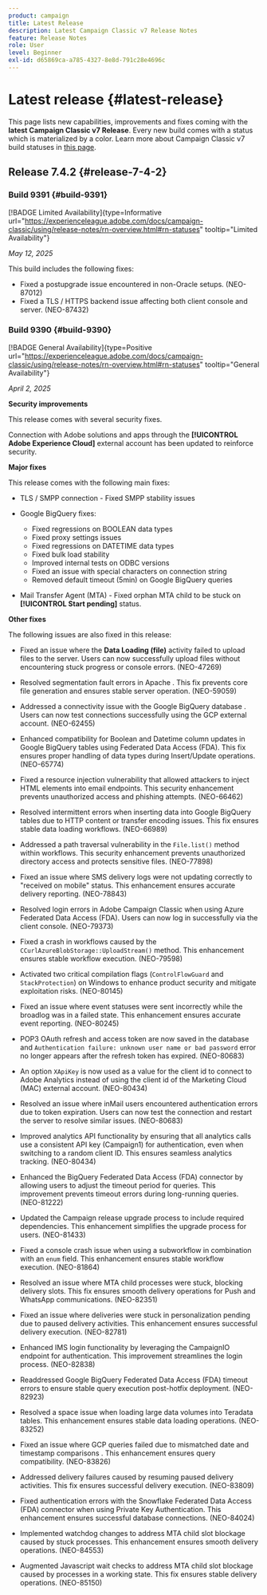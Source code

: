 ```yaml
---
product: campaign
title: Latest Release
description: Latest Campaign Classic v7 Release Notes
feature: Release Notes
role: User
level: Beginner
exl-id: d65869ca-a785-4327-8e8d-791c28e4696c
---
```

# Latest release {#latest-release}

This page lists new capabilities, improvements and fixes coming with the **latest Campaign Classic v7 Release**. Every new build comes with a status which is materialized by a color. Learn more about Campaign Classic v7 build statuses in [this page](rn-overview.md). 

## Release 7.4.2  {#release-7-4-2}

### Build 9391 {#build-9391}

[!BADGE Limited Availability]{type=Informative url="https://experienceleague.adobe.com/docs/campaign-classic/using/release-notes/rn-overview.html#rn-statuses" tooltip="Limited Availability"}

_May 12, 2025_  

This build includes the following fixes:

* Fixed a postupgrade issue encountered in non-Oracle setups. (NEO-87012)
* Fixed a TLS / HTTPS backend issue affecting both client console and server. (NEO-87432)

### Build 9390 {#build-9390}

[!BADGE General Availability]{type=Positive url="https://experienceleague.adobe.com/docs/campaign-classic/using/release-notes/rn-overview.html#rn-statuses" tooltip="General Availability"}

_April 2, 2025_  

<!--
### Compatibility updates {#comp-7-4-2}

This release comes with the following compatibility updates:

* JQuery library update: fixes multiple UI issues (reports, web apps)
* PostgreSQL 15 and 16

--> 

**Security improvements**

This release comes with several security fixes.

Connection with Adobe solutions and apps through the **[!UICONTROL Adobe Experience Cloud]** external account has been updated to reinforce security.

**Major fixes**

This release comes with the following main fixes:

* TLS / SMPP connection - Fixed SMPP stability issues

* Google BigQuery fixes:

    * Fixed regressions on BOOLEAN data types
    * Fixed proxy settings issues
    * Fixed regressions on DATETIME data types
    * Fixed bulk load stability
    * Improved internal tests on ODBC versions
    * Fixed an issue with special characters on connection string
    * Removed default timeout (5min) on Google BigQuery queries

* Mail Transfer Agent (MTA) - Fixed orphan MTA child to be stuck on **[!UICONTROL Start pending]** status.


**Other fixes**

The following issues are also fixed in this release:

* Fixed an issue where the **Data Loading (file)** activity failed to upload files to the server<!--after an upgrade to version 8.3.8-->. Users can now successfully upload files without encountering stuck progress or console errors. (NEO-47269)

* Resolved segmentation fault errors in Apache <!--following an upgrade to Adobe Campaign Classic 7.2.2 build 9349-->. This fix prevents core file generation and ensures stable server operation. (NEO-59059)

* Addressed a connectivity issue with the Google BigQuery database <!--after upgrading to version 7.3.3 build 9359-->. Users can now test connections successfully using the GCP external account. (NEO-62455)

* Enhanced compatibility for Boolean and Datetime column updates in Google BigQuery tables using Federated Data Access (FDA). This fix ensures proper handling of data types during Insert/Update operations. (NEO-65774)

* Fixed a resource injection vulnerability that allowed attackers to inject HTML elements into email endpoints. This security enhancement prevents unauthorized access and phishing attempts. (NEO-66462)

* Resolved intermittent errors when inserting data into Google BigQuery tables due to HTTP content or transfer encoding issues. This fix ensures stable data loading workflows. (NEO-66989)

* Addressed a path traversal vulnerability in the `File.list()` method within workflows. This security enhancement prevents unauthorized directory access and protects sensitive files. (NEO-77898)

* Fixed an issue where SMS delivery logs were not updating correctly to "received on mobile" status. This enhancement ensures accurate delivery reporting. (NEO-78843)

* Resolved login errors in Adobe Campaign Classic when using Azure Federated Data Access (FDA). Users can now log in successfully via the client console. (NEO-79373)

* Fixed a crash in workflows caused by the `CCurlAzureBlobStorage::UploadStream()` method. This enhancement ensures stable workflow execution. (NEO-79598)

* Activated two critical compilation flags (`ControlFlowGuard` and `StackProtection`) on Windows to enhance product security and mitigate exploitation risks. (NEO-80145)

* Fixed an issue where event statuses were sent incorrectly while the broadlog was in a failed state. This enhancement ensures accurate event reporting. (NEO-80245)

* POP3 OAuth refresh and access token are now saved in the database and `Authentication failure: unknown user name or bad password` error no longer appears after the refresh token has expired. (NEO-80683)

* An option `XApiKey` is now used as a value for the client id to connect to Adobe Analytics instead of using the client id of the Marketing Cloud (MAC) external account. (NEO-80434)

* Resolved an issue where inMail users encountered authentication errors due to token expiration. Users can now test the connection and restart the server to resolve similar issues. (NEO-80683)

* Improved analytics API functionality by ensuring that all analytics calls use a consistent API key (Campaign1) for authentication, even when switching to a random client ID. This ensures seamless analytics tracking. (NEO-80434)

* Enhanced the BigQuery Federated Data Access (FDA) connector by allowing users to adjust the timeout period for queries. This improvement prevents timeout errors during long-running queries. (NEO-81222)

* Updated the Campaign <!--7.4.1--> release upgrade process to include required dependencies. This enhancement simplifies the upgrade process for users. (NEO-81433)

* Fixed a console crash issue when using a subworkflow in combination with an `enum` field. This enhancement ensures stable workflow execution. (NEO-81864)

* Resolved an issue where MTA child processes were stuck, blocking delivery slots. This fix ensures smooth delivery operations for Push and WhatsApp communications. (NEO-82351)

* Fixed an issue where deliveries were stuck in personalization pending due to paused delivery activities. This enhancement ensures successful delivery execution. (NEO-82781)

* Enhanced IMS login functionality by leveraging the CampaignIO endpoint for authentication. This improvement streamlines the login process. (NEO-82838)

* Readdressed Google BigQuery Federated Data Access (FDA) timeout errors to ensure stable query execution post-hotfix deployment. (NEO-82923)

* Resolved a space issue when loading large data volumes into Teradata tables. This enhancement ensures stable data loading operations. (NEO-83252)

* Fixed an issue where GCP queries failed due to mismatched date and timestamp comparisons <!--after upgrading to version 9383-->. This enhancement ensures query compatibility. (NEO-83826)

* Addressed delivery failures caused by resuming paused delivery activities. This fix ensures successful delivery execution. (NEO-83809)

* Fixed authentication errors with the Snowflake Federated Data Access (FDA) connector when using Private Key Authentication. This enhancement ensures successful database connections. (NEO-84024)

* Implemented watchdog changes to address MTA child slot blockage caused by stuck processes. This enhancement ensures smooth delivery operations. (NEO-84553)

* Augmented Javascript wait checks to address MTA child slot blockage caused by processes in a working state. This fix ensures stable delivery operations. (NEO-85150)

